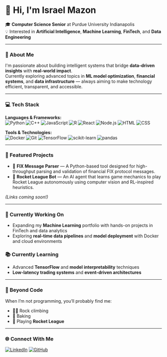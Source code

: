 # 👋 Hi, I'm Israel Mazon

🎓 **Computer Science Senior** at Purdue University Indianapolis  
💡 Interested in **Artificial Intelligence**, **Machine Learning**, **FinTech**, and **Data Engineering**  

---

### 🧠 About Me
I'm passionate about building intelligent systems that bridge **data-driven insights** with **real-world impact**.  
Currently exploring advanced topics in **ML model optimization**, **financial systems**, and **data infrastructure** — always aiming to make technology efficient, transparent, and accessible.

---

### 💻 Tech Stack

**Languages & Frameworks:**  
![Python](https://img.shields.io/badge/-Python-3776AB?logo=python&logoColor=white) 
![C++](https://img.shields.io/badge/-C++-00599C?logo=c%2B%2B&logoColor=white) 
![JavaScript](https://img.shields.io/badge/-JavaScript-F7DF1E?logo=javascript&logoColor=black)
![R](https://img.shields.io/badge/-R-276DC3?logo=r&logoColor=white)
![React](https://img.shields.io/badge/-React-61DAFB?logo=react&logoColor=black)
![Node.js](https://img.shields.io/badge/-Node.js-339933?logo=node.js&logoColor=white)
![HTML](https://img.shields.io/badge/-HTML5-E34F26?logo=html5&logoColor=white)
![CSS](https://img.shields.io/badge/-CSS3-1572B6?logo=css3&logoColor=white)

**Tools & Technologies:**  
![Docker](https://img.shields.io/badge/-Docker-2496ED?logo=docker&logoColor=white)
![Git](https://img.shields.io/badge/-Git-F05032?logo=git&logoColor=white)
![TensorFlow](https://img.shields.io/badge/-TensorFlow-FF6F00?logo=tensorflow&logoColor=white)
![scikit-learn](https://img.shields.io/badge/-Scikit--learn-F7931E?logo=scikitlearn&logoColor=white)
![pandas](https://img.shields.io/badge/-pandas-150458?logo=pandas&logoColor=white)

---

### 🚀 Featured Projects

- 🧩 **FIX Message Parser** — A Python-based tool designed for high-throughput parsing and validation of financial FIX protocol messages.  
- 🤖 **Rocket League Bot** — An AI agent that learns game mechanics to play Rocket League autonomously using computer vision and RL-inspired heuristics.

*(Links coming soon!)*

---

### 🔭 Currently Working On
- Expanding my **Machine Learning** portfolio with hands-on projects in FinTech and data analytics  
- Exploring **real-time data pipelines** and **model deployment** with Docker and cloud environments  

### 📚 Currently Learning
- Advanced **TensorFlow** and **model interpretability** techniques  
- **Low-latency trading systems** and **event-driven architectures**

---

### 🌱 Beyond Code
When I’m not programming, you’ll probably find me:
- 🧗‍♂️ Rock climbing  
- 🍞 Baking  
- 🚗 Playing **Rocket League**

---

### 🌐 Connect With Me
[![LinkedIn](https://img.shields.io/badge/-LinkedIn-0A66C2?logo=linkedin&logoColor=white)](https://www.linkedin.com/in/israel-mazon-740147206)
[![GitHub](https://img.shields.io/badge/-GitHub-181717?logo=github&logoColor=white)](https://github.com/IsraelMazon1)


